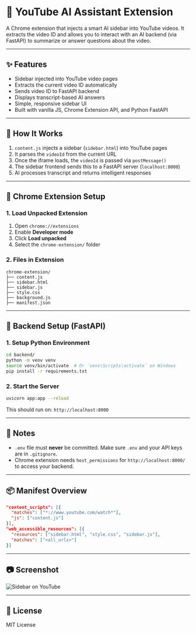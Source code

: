 
# 🎥 YouTube AI Assistant Extension

A Chrome extension that injects a smart AI sidebar into YouTube videos. It extracts the video ID and allows you to interact with an AI backend (via FastAPI) to summarize or answer questions about the video.

---

## ✨ Features

- Sidebar injected into YouTube video pages
- Extracts the current video ID automatically
- Sends video ID to FastAPI backend
- Displays transcript-based AI answers
- Simple, responsive sidebar UI
- Built with vanilla JS, Chrome Extension API, and Python FastAPI

---

## 🧠 How It Works

1. `content.js` injects a sidebar (`sidebar.html`) into YouTube pages
2. It parses the `videoId` from the current URL
3. Once the iframe loads, the `videoId` is passed via `postMessage()`
4. The sidebar frontend sends this to a FastAPI server (`localhost:8000`)
5. AI processes transcript and returns intelligent responses

---

## 🧩 Chrome Extension Setup

### 1. Load Unpacked Extension

1. Open `chrome://extensions`
2. Enable **Developer mode**
3. Click **Load unpacked**
4. Select the `chrome-extension/` folder

### 2. Files in Extension

```
chrome-extension/
├── content.js
├── sidebar.html
├── sidebar.js
├── style.css
├── background.js
├── manifest.json
```

---

## 🧪 Backend Setup (FastAPI)

### 1. Setup Python Environment

```bash
cd backend/
python -m venv venv
source venv/bin/activate  # Or `venv\Scripts\activate` on Windows
pip install -r requirements.txt
```

### 2. Start the Server

```bash
uvicorn app:app --reload
```

This should run on: `http://localhost:8000`

---

## 🔑 Notes

- `.env` file must **never** be committed. Make sure `.env` and your API keys are in `.gitignore`.
- Chrome extension needs `host_permissions` for `http://localhost:8000/` to access your backend.

---

## 📦 Manifest Overview

```json
"content_scripts": [{
  "matches": ["*://www.youtube.com/watch*"],
  "js": ["content.js"]
}],
"web_accessible_resources": [{
  "resources": ["sidebar.html", "style.css", "sidebar.js"],
  "matches": ["<all_urls>"]
}]
```

---

## 📷 Screenshot

![Sidebar on YouTube](screenshots/sidebar-youtube.png)

---

## 📄 License

MIT License
